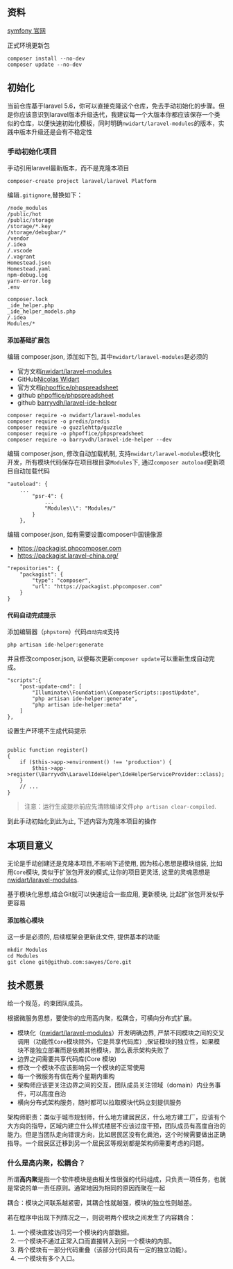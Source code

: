 ## 资料

[symfony 官网](https://symfony.com/doc/current/index.html#gsc.tab=0)

正式环境更新包

```
composer install --no-dev
composer update --no-dev
```

## 初始化

当前仓库基于laravel 5.6，你可以直接克隆这个仓库，免去手动初始化的步骤。但是你应该意识到laravel版本升级迭代，我建议每一个大版本你都应该保存一个类似的仓库，以便快速初始化模板，同时明确`nwidart/laravel-modules`的版本，实践中版本升级还是会有不稳定性

### 手动初始化项目


手动引用laravel最新版本，而不是克隆本项目

```
composer-create project laravel/laravel Platform
```

编辑`.gitignore`,替换如下：

```
/node_modules
/public/hot
/public/storage
/storage/*.key
/storage/debugbar/*
/vendor
/.idea
/.vscode
/.vagrant
Homestead.json
Homestead.yaml
npm-debug.log
yarn-error.log
.env

composer.lock
_ide_helper.php
_ide_helper_models.php
/.idea
Modules/*
```

#### 添加基础扩展包


编辑 composer.json, 添加如下包, 其中`nwidart/laravel-modules`是必须的

- 官方文档[nwidart/laravel-modules](https://nwidart.com)
- GitHub[Nicolas Widart](https://github.com/nwidart)
- 官方文档[phpoffice/phpspreadsheet](https://phpspreadsheet.readthedocs.io/en/develop/)
- github [phpoffice/phpspreadsheet](https://github.com/PHPOffice/PhpSpreadsheet)
- github [barryvdh/laravel-ide-helper](https://github.com/barryvdh/laravel-ide-helper)

```
composer require -o nwidart/laravel-modules 
composer require -o predis/predis
composer require -o guzzlehttp/guzzle
composer require -o phpoffice/phpspreadsheet
composer require -o barryvdh/laravel-ide-helper --dev

```


编辑 composer.json, 修改自动加载机制, 支持`nwidart/laravel-modules`模块化开发，所有模块代码保存在项目根目录`Modules`下, 通过`composer autoload`更新项目自动加载代码

```
"autoload": {
    ...
        "psr-4": {
            ...
            "Modules\\": "Modules/"
        }
    },
```

编辑 composer.json, 如有需要设置composer中国镜像源

* https://packagist.phpcomposer.com
* https://packagist.laravel-china.org/

```
"repositories": {
    "packagist": {
        "type": "composer",
        "url": "https://packagist.phpcomposer.com"
    }
}
```

#### 代码自动完成提示

添加编辑器（`phpstorm`）代码`自动完成`支持

```
php artisan ide-helper:generate
```

并且修改composer.json, 以便每次更新`composer update`可以重新生成自动完成。
```
"scripts":{
    "post-update-cmd": [
        "Illuminate\\Foundation\\ComposerScripts::postUpdate",
        "php artisan ide-helper:generate",
        "php artisan ide-helper:meta"
    ]
},
```

设置生产环境不生成代码提示
```

public function register()
{
    if ($this->app->environment() !== 'production') {
        $this->app->register(\Barryvdh\LaravelIdeHelper\IdeHelperServiceProvider::class);
    }
    // ...
}
```

> 注意：运行生成提示前应先清除编译文件`php artisan clear-compiled`.


到此手动初始化到此为止, 下述内容为克隆本项目的操作

## 本项目意义

无论是手动创建还是克隆本项目,不影响下述使用, 因为核心思想是模块组装, 比如用`Core`模块, 类似于扩张包开发的模式,让你的项目更灵活, 这里的灵魂思想是[nwidart/laravel-modules](https://nwidart.com).

基于模块化思想,结合Git就可以快速组合一些应用, 更新模块, 比起扩张包开发似乎更容易

#### 添加核心模块

这一步是必须的, 后续框架会更新此文件, 提供基本的功能

```
mkdir Modules
cd Modules
git clone git@github.com:sawyes/Core.git
```

## 技术愿景

给一个规范，约束团队成员。

根据微服务思想，要使你的应用高内聚，松耦合，可横向分布式扩展。

* 模块化（[nwidart/laravel-modules](https://nwidart.com)）开发明确边界, 严禁不同模块之间的交叉调用（功能性`Core`模块除外，它是共享代码库）,保证模块的独立性，如果模块不能独立部署而是依赖其他模块，那么表示架构失败了
* 边界之间需要共享代码库(Core 模块)
* 修改一个模块不应该影响另一个模块的正常使用
* 每一个微服务有信在两个星期内重构
* 架构师应该更关注边界之间的交互，团队成员关注领域（domain）内业务事件，可以高度自治
* 横向分布式架构服务，随时都可以拉取模块代码立刻提供服务

架构师职责：类似于城市规划师，什么地方建居民区，什么地方建工厂，应该有个大方向的指导，区域内建立什么样式楼层不应该过度干预，团队成员有高度自治的能力。但是当团队走向错误方向，比如居民区没有化粪池，这个时候需要做出正确指导。一个居民区迁移到另一个居民区等规划都是架构师需要考虑的问题。

### 什么是高内聚，松耦合？

所谓**高内聚**是指一个软件模块是由相关性很强的代码组成，只负责一项任务，也就是常说的单一责任原则。通常地因为相同的原因而聚在一起

耦合：模块之间联系越紧密，其耦合性就越强，模块的独立性则越差。

若在程序中出现下列情况之一，则说明两个模块之间发生了内容耦合：
1. 一个模块直接访问另一个模块的内部数据。
2. 一个模块不通过正常入口而直接转入到另一个模块的内部。
3. 两个模块有一部分代码重叠（该部分代码具有一定的独立功能）。
4. 一个模块有多个入口。



